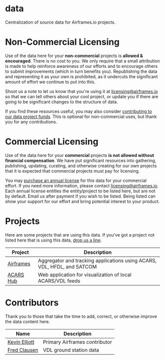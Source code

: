 # data

Centralization of source data for Airframes.io projects.

# Non-Commercial Licensing

Use of the data here for your **non-commercial** projects is **allowed & encouraged**. There is no cost to you. We only require that a small attribution is made to help reinforce awareness of our efforts and to encourage others to submit improvements (which in turn benefits you). Republishing the data and representing it as your own is prohibited, as it undercuts the significant amount of effort we continue to put into this.

Shoot us a note to let us know that you're using it at [licensing@airframes.io](mailto:licensing@airframes.io) so that we can tell others about your cool project, or update you if there are going to be significant changes to the structure of data.

If you find these resources useful, you may also consider [contributing to our data project funds](https://buy.stripe.com/aEU5m42QLdWI67mcMP). This is optional for non-commercial uses, but thank you for any contributions.

# Commercial Licensing

Use of the data here for your **commercial** projects **is not allowed without financial compensation**. We have put significant resources into gathering, publishing, updating, curating, and otherwise creating for our own projects that it is expected that commercial projects must pay for licensing.

You may [purchase an annual license](https://buy.stripe.com/9AQ01K1MH8CoanCeUY) for this data for your commercial effort. If you need more information, please contact [licensing@airframes.io](mailto:licensing@airframes.io). Each annual license entitles the entity/project to be listed here, but are not by default. Email us after payment if you wish to be listed. Being listed can show your support for our effort and bring potential interest to your product.

# Projects

Here are some projects that are using this data. If you've got a project not listed here that is using this data, [drop us a line](mailto:licensing@airframes.io).

| Project | Description |
| ------- | ----------- |
| [Airframes](https://airframes.io) | Aggregator and tracking applications using ACARS, VDL, HFDL, and SATCOM |
| [ACARS Hub](https://github.com/sdr-enthusiasts/docker-acarshub) | Web application for visualization of local ACARS/VDL feeds |

# Contributors

Thank you to those that take the time to add, correct, or otherwise improve the data content here.

Name | Description
---- | -----------
[Kevin Elliott](https://github.com/kevinelliott) | Primary Airframes contributor
[Fred Clausen](https://github.com/fredclausen) | VDL ground station data
